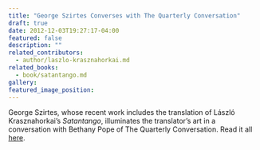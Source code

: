 ```yaml
---
title: "George Szirtes Converses with The Quarterly Conversation"
draft: true
date: 2012-12-03T19:27:17-04:00
featured: false
description: ""
related_contributors:
  - author/laszlo-krasznahorkai.md
related_books:
  - book/satantango.md
gallery:
featured_image_position: 
---
```


George Szirtes, whose recent work includes the translation of László Krasznahorkai’s _Satantango_, illuminates the translator’s art in a conversation with Bethany Pope of The Quarterly Conversation. Read it all [here](http://quarterlyconversation.com/illuminating-the-translators-art-an-interview-with-george-szirtes).

